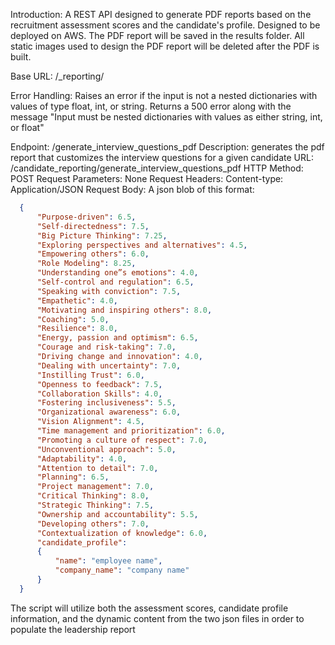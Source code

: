 Introduction:
    A REST API designed to generate PDF reports based on the recruitment assessment scores and the candidate's profile. Designed to be deployed on AWS. The PDF report will be saved in the results folder. All static images used to design the PDF report will be deleted after the PDF is built.

Base URL:
    /_reporting/

Error Handling:
    Raises an error if the input is not a nested dictionaries with values of type float, int, or string. 
    Returns a 500 error along with the message "Input must be nested dictionaries with values as either string, int, or float"

Endpoint:
    /generate_interview_questions_pdf
Description:
    generates the pdf report that customizes the interview questions for a given candidate
URL: 
    /candidate_reporting/generate_interview_questions_pdf
HTTP Method: 
    POST
Request Parameters:
    None
Request Headers:
    Content-type: Application/JSON
Request Body:
    A json blob of this format:
```json
  {
      "Purpose-driven": 6.5, 
      "Self-directedness": 7.5, 
      "Big Picture Thinking": 7.25, 
      "Exploring perspectives and alternatives": 4.5, 
      "Empowering others": 6.0, 
      "Role Modeling": 8.25, 
      "Understanding one”s emotions": 4.0, 
      "Self-control and regulation": 6.5, 
      "Speaking with conviction": 7.5, 
      "Empathetic": 4.0, 
      "Motivating and inspiring others": 8.0, 
      "Coaching": 5.0, 
      "Resilience": 8.0, 
      "Energy, passion and optimism": 6.5, 
      "Courage and risk-taking": 7.0, 
      "Driving change and innovation": 4.0, 
      "Dealing with uncertainty": 7.0, 
      "Instilling Trust": 6.0, 
      "Openness to feedback": 7.5, 
      "Collaboration Skills": 4.0, 
      "Fostering inclusiveness": 5.5, 
      "Organizational awareness": 6.0, 
      "Vision Alignment": 4.5, 
      "Time management and prioritization": 6.0, 
      "Promoting a culture of respect": 7.0, 
      "Unconventional approach": 5.0, 
      "Adaptability": 4.0, 
      "Attention to detail": 7.0, 
      "Planning": 6.5, 
      "Project management": 7.0, 
      "Critical Thinking": 8.0, 
      "Strategic Thinking": 7.5, 
      "Ownership and accountability": 5.5, 
      "Developing others": 7.0, 
      "Contextualization of knowledge": 6.0, 
      "candidate_profile": 
      {
          "name": "employee name", 
          "company_name": "company name"
      }
  }
```
The script will utilize both the assessment scores, candidate profile information, and the dynamic content from the two json files in order to populate the leadership report
